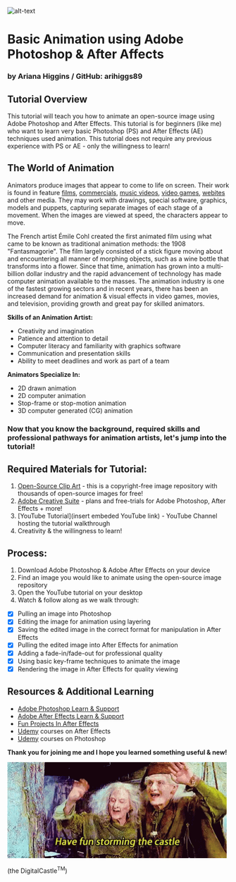 ![alt-text](campfire.gif)

# Basic Animation using Adobe Photoshop & After Affects
### by Ariana Higgins / GitHub: arihiggs89

## Tutorial Overview
This tutorial will teach you how to animate an open-source image using Adobe Photoshop and After Effects. This tutorial is for beginners (like me) who want to learn very basic Photoshop (PS) and After Effects (AE) techniques used animation. This tutorial does not require any previous experience with PS or AE - only the willingness to learn!

## The World of Animation
Animators produce images that appear to come to life on screen. Their work is found in feature [films](https://www.imdb.com/list/ls068105923/), [commercials](https://studiotale.com/blog/best-animated-commercials/), [music videos](https://www.b2w.tv/blog/best-animated-music-videos), [video games](https://www.imdb.com/search/title/?title_type=video_game&genres=animation&explore=genres), [webites](https://madebyshape.co.uk/web-design-blog/best-websites-that-use-illustration-and-animation/) and other media. They may work with drawings, special software, graphics, models and puppets, capturing separate images of each stage of a movement. When the images are viewed at speed, the characters appear to move. 

The French artist Émile Cohl created the first animated film using what came to be known as traditional animation methods: the 1908 "Fantasmagorie". The film largely consisted of a stick figure moving about and encountering all manner of morphing objects, such as a wine bottle that transforms into a flower. Since that time, animation has grown into a multi-billion dollar industry and the rapid advancement of technology has made computer animation available to the masses. The animation industry is one of the fastest growing sectors and in recent years, there has been an increased demand for animation & visual effects in video games, movies, and television, providing growth and great pay for skilled animators.

**Skills of an Animation Artist:**
- Creativity and imagination
- Patience and attention to detail
- Computer literacy and familiarity with graphics software
- Communication and presentation skills
- Ability to meet deadlines and work as part of a team

**Animators Specialize In:**
- 2D drawn animation
- 2D computer animation
- Stop-frame or stop-motion animation
- 3D computer generated (CG) animation

### Now that you know the background, required skills and professional pathways for animation artists, let's jump into the tutorial!

## Required Materials for Tutorial:
1. [Open-Source Clip Art](https://openclipart.org/) - this is a copyright-free image repository with thousands of open-source images for free!
2. [Adobe Creative Suite](https://www.adobe.com/creativecloud.html?promoid=NGWGRLB2&mv=other) - plans and free-trials for Adobe Photoshop,  After Effects + more!
3. [YouTube Tutorial](insert embeded YouTube link) - YouTube Channel hosting the tutorial walkthrough
4. Creativity & the willingness to learn!

## Process:
1. Download Adobe Photoshop & Adobe After Effects on your device
2. Find an image you would like to animate using the open-source image repository
3. Open the YouTube tutorial on your desktop
4. Watch & follow along as we walk through:
- [x] Pulling an image into Photoshop
- [x] Editing the image for animation using layering
- [x] Saving the edited image in the correct format for manipulation in After Effects
- [x] Pulling the edited image into After Effects for animation
- [x] Adding a fade-in/fade-out for professional quality
- [x] Using basic key-frame techniques to animate the image
- [x] Rendering the image in After Effects for quality viewing

## Resources & Additional Learning
- [Adobe Photoshop Learn & Support](https://helpx.adobe.com/support/photoshop.html)
- [Adobe After Effects Learn & Support](https://helpx.adobe.com/support/after-effects.html)
- [Fun Projects In After Effects](https://filtergrade.com/special-effects-tutorials-for-after-effects/)
- [Udemy](https://www.udemy.com/courses/search/?q=after%20effects&src=sac&kw=after%20ef) courses on After Effects
- [Udemy](https://www.udemy.com/courses/search/?q=photoshop) courses on Photoshop

**Thank you for joining me and I hope you learned something useful & new!**

![stormthecastle](stormthecastle.gif)

(the DigitalCastle<sup>TM</sup>)
